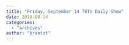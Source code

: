 ```yaml
---
title: "Friday, September 14 TBTV Daily Show"
date: 2018-09-14
categories: 
  - "archives"
author: "brantzt"
---
```




